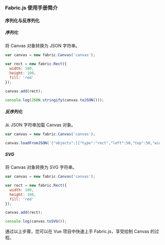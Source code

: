 ### Fabric.js 使用手册简介

#### 序列化与反序列化

##### 序列化
将 Canvas 对象转换为 JSON 字符串。
```javascript
var canvas = new fabric.Canvas('canvas');

var rect = new fabric.Rect({
  width: 100,
  height: 100,
  fill: 'red'
});

canvas.add(rect);

console.log(JSON.stringify(canvas.toJSON()));
```

##### 反序列化
从 JSON 字符串加载 Canvas 对象。
```javascript
var canvas = new fabric.Canvas('canvas');

canvas.loadFromJSON('{"objects":[{"type":"rect","left":50,"top":50,"width":20,"height":20,"fill":"green","overlayFill":null}]}');
```

##### SVG
将 Canvas 对象转换为 SVG 字符串。
```javascript
var canvas = new fabric.Canvas('canvas');

var rect = new fabric.Rect({
  width: 100,
  height: 100,
  fill: 'red'
});

canvas.add(rect);

console.log(canvas.toSVG());
```

通过以上步骤，您可以在 Vue 项目中快速上手 Fabric.js，享受绘制 Canvas 的过程。
